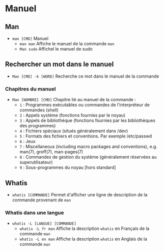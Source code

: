 # Manuel
## Man
- `man [CMD]` Manuel
  - `man man` Affiche le manuel de la commande `man`
  - `Man sudo` Affichel le manuel de sudo

## Rechercher un mot dans le manuel
- `Man [CMD] -k [WORD]` Recherche ce mot dans le manuel de la commande

### Chapitres du manuel
- `Man [NOMBRE] [CMD]` Chapitre lié au manuel de la commande :
  - `1` : Programmes exécutables ou commandes de l'interpréteur de commandes (shell)
  - `2` : Appels système (fonctions fournies par le noyau)
  - `3` : Appels de bibliothèque (fonctions fournies par les bibliothèques des programmes)
  - `4` : Fichiers spéciaux (situés généralement dans /dev)
  - `5` : Formats des fichiers et conventions. Par exemple /etc/passwd
  - `6` : Jeux
  - `7` : Miscellaneous (including macro packages and conventions), e.g. man(7), groff(7), man-pages(7)
  - `8` : Commandes de gestion du système (généralement réservées au superutilisateur)
  - `9` : Sous-programmes du noyau [hors standard]

## Whatis
- `whatis [COMMANDE]` Permet d'afficher une ligne de description de la commande provenant de `man`
### Whatis dans une langue
  - `whatis -L [LANGUE] [COMMANDE]`
    - `whatis -L fr man` Affiche la description `whatis` en Français de la commande `man`
    - `whatis -L en man` Affiche la description `whatis` en Anglais de la commande `man`